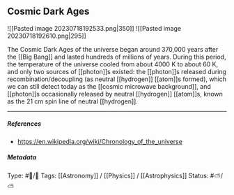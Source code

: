 ## Cosmic Dark Ages # 

![[Pasted image 20230718192533.png|350]] ![[Pasted image 20230718192610.png|295]]

The Cosmic Dark Ages of the universe began around 370,000 years after the [[Big Bang]] and lasted hundreds of millions of years. During this period, the temperature of the universe cooled from about 4000 K to about 60 K, and only two sources of [[photon]]s existed: the [[photon]]s released during recombination/decoupling (as neutral [[hydrogen]] [[atom]]s formed), which we can still detect today as the [[cosmic microwave background]], and [[photon]]s occasionally released by neutral [[hydrogen]] [[atom]]s, known as the 21 cm spin line of neutral [[hydrogen]].

___

##### References

- https://en.wikipedia.org/wiki/Chronology_of_the_universe

##### Metadata

Type: #🔵/🔵 
Tags: [[Astronomy]] / [[Physics]] / [[Astrophysics]]
Status: #⛅️/⛅️